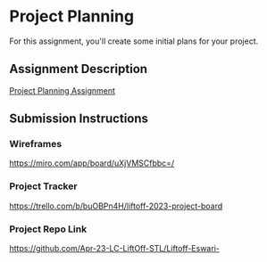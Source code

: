 # Project Planning
For this assignment, you'll create some initial plans for your project.

## Assignment Description
[Project Planning Assignment](https://education.launchcode.org/liftoff/modules/assignments/project-planning)

## Submission Instructions

### Wireframes

https://miro.com/app/board/uXjVMSCfbbc=/

### Project Tracker

https://trello.com/b/buOBPn4H/liftoff-2023-project-board

### Project Repo Link

https://github.com/Apr-23-LC-LiftOff-STL/Liftoff-Eswari-
